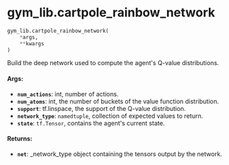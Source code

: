 <div itemscope itemtype="http://developers.google.com/ReferenceObject">
<meta itemprop="name" content="gym_lib.cartpole_rainbow_network" />
<meta itemprop="path" content="Stable" />
</div>

# gym_lib.cartpole_rainbow_network

```python
gym_lib.cartpole_rainbow_network(
    *args,
    **kwargs
)
```

Build the deep network used to compute the agent's Q-value distributions.

#### Args:

*   <b>`num_actions`</b>: int, number of actions.
*   <b>`num_atoms`</b>: int, the number of buckets of the value function
    distribution.
*   <b>`support`</b>: tf.linspace, the support of the Q-value distribution.
*   <b>`network_type`</b>: `namedtuple`, collection of expected values to
    return.
*   <b>`state`</b>: `tf.Tensor`, contains the agent's current state.

#### Returns:

*   <b>`net`</b>: _network_type object containing the tensors output by the
    network.
